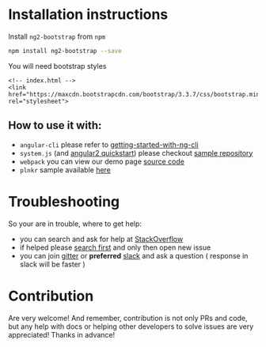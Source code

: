 # Installation instructions

Install `ng2-bootstrap` from `npm`
```bash
npm install ng2-bootstrap --save
```

You will need bootstrap styles

```
<!-- index.html -->
<link href="https://maxcdn.bootstrapcdn.com/bootstrap/3.3.7/css/bootstrap.min.css" rel="stylesheet">
```

## How to use it with:
 - `angular-cli` please refer to [getting-started-with-ng-cli](https://github.com/valor-software/ng2-bootstrap/tree/development/docs/getting-started/ng-cli.md)
 - `system.js` (and [angular2 quickstart](https://angular.io/docs/ts/latest/quickstart.html)) please checkout [sample repository](https://github.com/valor-software/angular2-quickstart) 
 - `webpack` you can view our demo page [source code](https://github.com/valor-software/ng2-bootstrap/tree/development/demo)
 - `plnkr` sample available [here](http://bit.ly/ng2-bootstrap-plnkr)

# Troubleshooting

So your are in trouble, where to get help:
- you can search and ask for help at [StackOverflow](https://stackoverflow.com/questions/tagged/ng2-bootstrap)
- if helped please [search first](https://github.com/valor-software/ng2-bootstrap/issues?utf8=%E2%9C%93&q=is%3Aissue) and only then open new issue
- you can join [gitter](https://gitter.im/valor-software/ng2-bootstrap) or **preferred** [slack](https://ng2-team.herokuapp.com/) and ask a question ( response in slack will be faster )


# Contribution

Are very welcome! And remember, contribution is not only PRs and code, but any help with docs or helping other developers to solve issues are very appreciated! Thanks in advance! 
